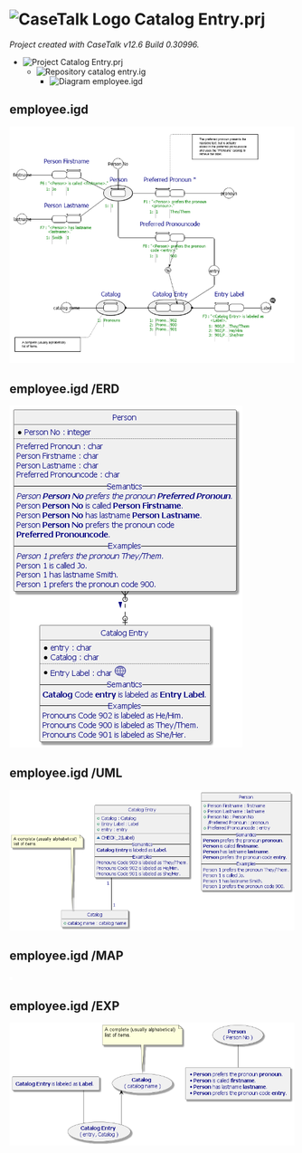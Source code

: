 ﻿# ![CaseTalk Logo](https://www.casetalk.com/images/icons/casetalk.png) Catalog Entry.prj
*Project created with CaseTalk v12.6 Build 0.30996.*

* ![Project](https://www.casetalk.com/images/icons/prj.png) Catalog Entry.prj
  * ![Repository](https://www.casetalk.com/images/icons/ig.png) catalog entry.ig
    * ![Diagram](https://www.casetalk.com/images/icons/igd.png) employee.igd
## employee.igd
![Diagram employee.igd](employee.png)
## employee.igd /ERD
![Diagram employee.igd /ERD](employee.erd.png)
## employee.igd /UML
![Diagram employee.igd /UML](employee.uml.png)
## employee.igd /MAP
![Diagram employee.igd /MAP](employee.map.png)
## employee.igd /EXP
![Diagram employee.igd /EXP](employee.exp.png)
